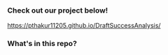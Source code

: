 ### Check out our project below!

https://pthakur11205.github.io/DraftSuccessAnalysis/

### What's in this repo?
